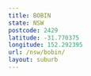 ```yaml
---
title: BOBIN
state: NSW
postcode: 2429
latitude: -31.770375
longitude: 152.292395
url: /nsw/bobin/
layout: suburb
---
```

